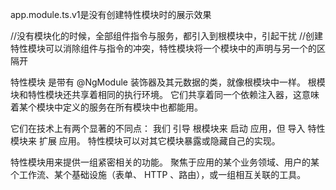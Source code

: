 app.module.ts.v1是没有创建特性模块时的展示效果

//没有模块化的时候，全部组件指令与服务，都引入到根模块中，引起干扰
//创建特性模块可以消除组件与指令的冲突，特性模块将一个模块中的声明与另一个的区隔开

特性模块 是带有 @NgModule 装饰器及其元数据的类，就像根模块中一样。
根模块和特性模块还共享着相同的执行环境。 它们共享着同一个依赖注入器，这意味着某个模块中定义的服务在所有模块中也都能用。

它们在技术上有两个显著的不同点：
    我们 引导 根模块来 启动 应用，但 导入 特性模块来 扩展 应用。
    特性模块可以对其它模块暴露或隐藏自己的实现。


特性模块用来提供一组紧密相关的功能。 聚焦于应用的某个业务领域、用户的某个工作流、某个基础设施（表单、 HTTP 、路由），或一组相互关联的工具。

